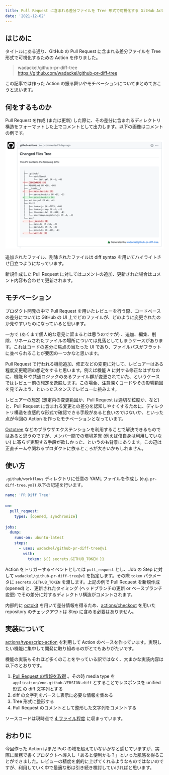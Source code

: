 ```yaml
---
title: Pull Request に含まれる差分ファイルを Tree 形式で可視化する GitHub Action を作った
date: '2021-12-02'
---
```


## はじめに

タイトルにある通り、GitHub の Pull Request に含まれる差分ファイルを Tree 形式で可視化するための Action を作りました。

> wadackel/github-pr-diff-tree  
> https://github.com/wadackel/github-pr-diff-tree

この記事では作った Action の振る舞いやモチベーションについてまとめておこうと思います。

## 何をするものか

Pull Request を作成 (または更新) した際に、その差分に含まれるディレクトリ構造をフォーマットした上でコメントとして出力します。以下の画像はコメントの例です。

![スクリーンショット](screenshot.png)

追加されたファイル、削除されたファイルは diff syntax を用いてハイライトさせ目立つようになっています。

新規作成した Pull Request に対してはコメントの追加、更新された場合はコメント内容も合わせて更新されます。

## モチベーション

プロダクト開発の中で Pull Request を用いたレビューを行う際、コードベースの差分については GitHub の UI 上でどのファイルが、どのように変更されたのか見やすいものになっていると思います。

一方で (あくまで個人的な意見に留まるとは思うのですが) 、追加、編集、削除、リネームされたファイルの場所については見落としてしまうケースがあります。これはコードの差分に焦点の当たった UI であり、ファイルパスがフラットに並べられることが要因の一つかなと思います。

Pull Request で行われる機能追加、修正などの変更に対して、レビュアーはある程度変更範囲の想定をすると思います。例えば機能 A に対する修正なはずなのに、機能 B や共通ロジックのあるファイル群が変更されていた、というケースではレビュー前の想定を逸脱します。この場合、注意深くコードやその影響範囲を見てみよう、といったスタンスでレビューに挑みます。

レビュアーの想定 (想定内の変更範囲か、Pull Request は適切な粒度か、など) と、Pull Request に含まれる変更との差分を認知しやすくするために、ディレクトリ構造を直感的な形式で確認できる手段があると良いのではないか、といった点が今回の Action を作ったモチベーションとなっています。

[Octotree](https://www.octotree.io) などのブラウザエクステンションを利用することで解決できるものではあると思うのですが、メンバー間での環境差異 (例えば僕自身は利用していない) に寄らず実現する手段が欲しかった、というのも背景にあります。この辺は正直チームや関わるプロダクトに依るところが大きいかもしれません。

## 使い方

`.github/workflows` ディレクトリに任意の YAML ファイルを作成し (e.g. `pr-diff-tree.yml`) 以下の記述を行います。

```yaml
name: 'PR Diff Tree'

on:
  pull_request:
    types: [opened, synchronize]

jobs:
  dump:
    runs-on: ubuntu-latest
    steps:
      - uses: wadackel/github-pr-diff-tree@v1
        with:
          token: ${{ secrets.GITHUB_TOKEN }}
```

Action をトリガーするイベントとしては `pull_request` とし、Job の Step に対して `wadackel/github-pr-diff-tree@v1` を指定します。その際 `token` パラメータに `secrets.GITHUB_TOKEN` を渡します。上記の例で Pull Request を新規作成 (opened) と、更新されたタイミング (ヘッドブランチの更新 or ベースブランチ変更) でその差分に対するディレクトリ構造がコメントされます。

内部的に [octokit](https://octokit.github.io/rest.js/) を用いて差分情報を得るため、[actions/checkout](https://github.com/actions/checkout) を用いた repository のチェックアウトは Step に含める必要はありません。

## 実装について

[actions/typescript-action](https://github.com/actions/typescript-action) を利用して Action のベースを作っています。実現したい機能に集中して開発に取り組めるのがとてもありがたいです。

機能の実装もそれほど多くのことをやっている訳ではなく、大まかな実装内容は以下のとおりです。

1. [Pull Request の情報を取得](https://docs.github.com/en/rest/reference/pulls#get-a-pull-request) 。その時 media type を `application/vnd.github.VERSION.diff` とすることでレスポンスを unified 形式 の diff 文字列とする
1. diff の文字列をパースし表示に必要な情報を集める
1. Tree 形式に整形する
1. Pull Request のコメントとして整形した文字列をコメントする

ソースコードは現時点で [4 ファイル程度](https://github.com/wadackel/github-pr-diff-tree/tree/d8fb2dccd8ebe8da59875fb0b5aa0cec9211cbfd/src) に収まっています。

## おわりに

今回作った Action はまだ PoC の域を超えていないかなと感じていますが、実際に業務で書くプロダクトへ導入し「あると便利かも？」といった肌感を得ることができました。レビューの精度を劇的に上げてくれるようなものではないのですが、利用していく中で最適な形は引き続き検討していければと思います。
